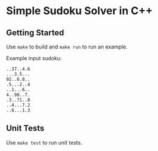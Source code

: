 # Simple Sudoku Solver in C++

## Getting Started

Use `make` to build and `make run` to run an example.


Example input sudoku:

```
..37..4.6
...3.5...
92..6.8..
.5...2..4
..1...6..
4..98..7.
.3..71..8
..4...7.2
..6...1.3
```

## Unit Tests

Use `make test` to run unit tests.

